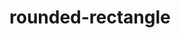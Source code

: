 # rounded-rectangle

<live-code class="full" mode="html>iframe" debounce="200">
  <template>
  <base href="${host}" /><script src="./importmap.js"></script>

  <script>
    console.log('  @@@@@@@@@@@@@@@@@@@@@@@@@@@@@@@@@@@@@@@@@@@@@@@@@@@@@@@@@@@@@@@@@@@@@@@@@@@@@@@@@@@@@@@@@@@@@@@@ ')
  </script>

  <style>
      body, html {
          width: 100%;
          height: 100%;
          margin: 0;
          padding: 0;
          overflow: hidden;
          background: #191919;
          color: #ccc;
      }
  </style>

  <lume-scene id="scene" webgl>
      <lume-ambient-light intensity="0.3"></lume-ambient-light>
      <lume-point-light
          id="light"
          color="white"
          position="300 300 300"
          size="0 0 0"
          cast-shadow="true"
          intensity="0.8"
          shadow-radius="2"
          distance="800"
          shadow-bias="-0.001"
          >
      </lume-point-light>
      <lume-rounded-rectangle
          id="rect1"
          corner-radius="45"
          thickness="1"
          quadratic-corners="true"
          align-point="0.5 0.5"
          mount-point="0.5 0.5"
          size="100 100 100"
          position="55"
          color="skyblue"
          Xsidedness="double"
          Xwireframe
      >
      </lume-rounded-rectangle>
      <lume-rounded-rectangle
          id="rect2"
          corner-radius="45"
          thickness="1"
          quadratic-corners="false"
          align-point="0.5 0.5"
          mount-point="0.5 0.5"
          size="100 100 100"
          position="-55"
          color="pink"
      >
      </lume-rounded-rectangle>

  </lume-scene>

  <script type="module">
      import 'lume'

      const light = document.querySelector('#light')

      document.addEventListener('pointermove', event => {
          event.preventDefault()
          light.position.x = event.clientX
          light.position.y = event.clientY
      })

      rect1.rotation = (x, y) => [0, ++y, 0]
      rect2.rotation = (x, y) => [0, ++y, 0]
  </script>
  </template>
</live-code>
